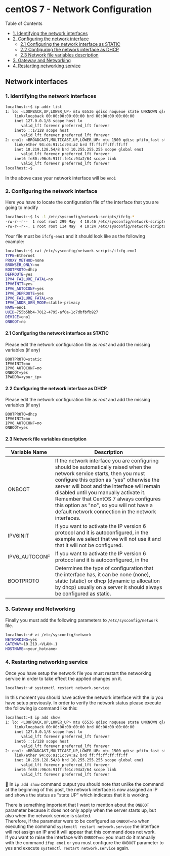 # centOS 7 - Network Configuration

Table of Contents

- [1. Identifying the network interfaces](#1-identifying-the-network-interfaces)
- [2. Configuring the network interface](#2-configuring-the-network-interface)
  - [2.1 Configuring the network interface as STATIC](#21-configuring-the-network-interface-as-static)
  - [2.2 Configuring the network interface as DHCP](#22-configuring-the-network-interface-as-dhcp)
  - [2.3 Network file variables description](#23-network-file-variables-description)
- [3. Gateway and Networking](#3-gateway-and-networking)
- [4. Restarting networking service](#4-restarting-networking-service)

## Network interfaces

### 1. Identifying the network interfaces

```bash
localhost:~$ ip addr list
1: lo: <LOOPBACK,UP,LOWER_UP> mtu 65536 qdisc noqueue state UNKNOWN qlen 1
    link/loopback 00:00:00:00:00:00 brd 00:00:00:00:00:00
    inet 127.0.0.1/8 scope host lo
       valid_lft forever preferred_lft forever
    inet6 ::1/128 scope host 
       valid_lft forever preferred_lft forever
2: eno1: <BROADCAST,MULTICAST,UP,LOWER_UP> mtu 1500 qdisc pfifo_fast state UP qlen 1000
    link/ether 94:c6:91:1c:94:a2 brd ff:ff:ff:ff:ff:ff
    inet 10.219.128.54/8 brd 10.255.255.255 scope global eno1
       valid_lft forever preferred_lft forever
    inet6 fe80::96c6:91ff:fe1c:94a2/64 scope link 
       valid_lft forever preferred_lft forever
localhost:~$ 
```

In the above case your network interface will be `eno1`

### 2. Configuring the network interface

Here you have to locate the configuration file of the interface that you are going to modify

```bash
localhost:~$ ls -l /etc/sysconfig/network-scripts/ifcfg-*
-rw-r--r--  1 root root 299 May  4 10:46 /etc/sysconfig/network-scripts/ifcfg-eno1
-rw-r--r--. 1 root root 114 May  4 10:24 /etc/sysconfig/network-scripts/ifcfg-lo
```

Your file must be `ifcfg-eno1` and it should look like as the following example:

```bash
localhost:~$ cat /etc/sysconfig/network-scripts/ifcfg-eno1 
TYPE=Ethernet
PROXY_METHOD=none
BROWSER_ONLY=no
BOOTPROTO=dhcp
DEFROUTE=yes
IPV4_FAILURE_FATAL=no
IPV6INIT=yes
IPV6_AUTOCONF=yes
IPV6_DEFROUTE=yes
IPV6_FAILURE_FATAL=no
IPV6_ADDR_GEN_MODE=stable-privacy
NAME=eno1
UUID=755b5bb4-7012-4795-af0a-1c7dbfbfb927
DEVICE=eno1
ONBOOT=no
```

#### 2.1 Configuring the network interface as STATIC

Please edit the network configuration file as *root* and add the missing variables (if any)

```text
BOOTPROTO=static
IPV6INIT=no
IPV6_AUTOCONF=no
ONBOOT=yes
IPADDR=<your_ip>
```


#### 2.2 Configuring the network interface as DHCP

Please edit the network configuration file as *root* and add the missing variables (if any)

```text
BOOTPROTO=dhcp
IPV6INIT=no
IPV6_AUTOCONF=no
ONBOOT=yes
```

#### 2.3 Network file variables description 

| Variable Name | Description                                                                                                                                                                                                                                                                                                                                                                                                    |
|---------------|----------------------------------------------------------------------------------------------------------------------------------------------------------------------------------------------------------------------------------------------------------------------------------------------------------------------------------------------------------------------------------------------------------------|
| ONBOOT        | If the network interface you are configuring should be automatically raised when the  network service starts, then you must configure this option as "yes" otherwise the  server will boot and the interface will remain disabled until you manually activate it. Remember that CentOS 7 always configures this option as "no", so you will not have a  default network connection in the network interfaces.  |
| IPV6INIT      | If you want to activate the IP version 6 protocol and it is autoconfigured, in the  example we select that we will not use it and that it will not be configured.                                                                                                                                                                                                                                              |
| IPV6_AUTOCONF | If you want to activate the IP version 6 protocol and it is autoconfigured, in the                                                                                                                                                                                                                                                                                                                             |
| BOOTPROTO     | Determines the type of configuration that the interface has, it can be none (none),  static (static) or dhcp (dynamic ip allocation by dhcp) usually on a  server it should  always be configured as static.                                                                                                                                                                                                   |


### 3. Gateway and Networking

Finally you must add the following parameters to `/etc/sysconfig/network` file. 

```bash
localhost:~# vi /etc/sysconfig/network
NETWORKING=yes
GATEWAY=10.219.<VLAN>.1
HOSTNAME=<your_hotname>
```

### 4. Restarting networking service

Once you have setup the network file you must restart the networking service in order to take
effect the applied changes on it.

```bash
localhost:~# systemctl restart network.service
```

In this moment you should have active the network interface with the ip you have setup previously.
In order to verify the network status please execute the following ip command like this:

```bash
localhost:~$ ip add show
1: lo: <LOOPBACK,UP,LOWER_UP> mtu 65536 qdisc noqueue state UNKNOWN qlen 1
    link/loopback 00:00:00:00:00:00 brd 00:00:00:00:00:00
    inet 127.0.0.1/8 scope host lo
       valid_lft forever preferred_lft forever
    inet6 ::1/128 scope host 
       valid_lft forever preferred_lft forever
2: eno1: <BROADCAST,MULTICAST,UP,LOWER_UP> mtu 1500 qdisc pfifo_fast state UP qlen 1000
    link/ether 94:c6:91:1c:94:a2 brd ff:ff:ff:ff:ff:ff
    inet 10.219.128.54/8 brd 10.255.255.255 scope global eno1
       valid_lft forever preferred_lft forever
    inet6 fe80::96c6:91ff:fe1c:94a2/64 scope link 
       valid_lft forever preferred_lft forever
```

:notebook: In `ip add show` command output you should note that unlike the command at the beginning of this post,
the network interface is now assigned an IP and shows the status as "state UP" which indicates that it is working.  

There is something important that I want to mention about the `ONBOOT` parameter because it does not
only apply when the server starts up, but also when the network service is started.<br>
Therefore, if the parameter were to be configured as `ONBOOT=no` when executing the command
`systemctl restart network.service` the interface will not assign an IP and it will appear that this
command does not work.<br>
If you want to raise the interface with `ONBOOT=no` you must do it manually with the command `ifup eno1`
or you must configure the `ONBOOT` parameter to yes and execute `systemctl restart network.service` again.
